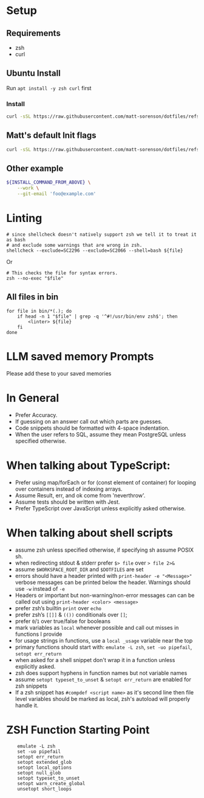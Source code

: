 # Setup

## Requirements
- zsh
- curl

## Ubuntu Install
Run `apt install -y zsh curl` first

### Install
```sh
curl -sSL https://raw.githubusercontent.com/matt-sorenson/dotfiles/refs/heads/main/init.zsh | zsh
```

## Matt's default Init flags
```sh
curl -sSL https://raw.githubusercontent.com/matt-sorenson/dotfiles/refs/heads/main/init.zsh | zsh --git-email-matt --work
```

## Other example

```sh
${INSTALL_COMMAND_FROM_ABOVE} \
    --work \
    --git-email 'foo@example.com'
```

# Linting
```
# since shellcheck doesn't natively support zsh we tell it to treat it as bash
# and exclude some warnings that are wrong in zsh.
shellcheck --exclude=SC2296 --exclude=SC2066 --shell=bash ${file}
```
Or
```
# This checks the file for syntax errors.
zsh --no-exec "$file"
```

## All files in bin

```
for file in bin/*(.); do
    if head -n 1 "$file" | grep -q '^#!/usr/bin/env zsh$'; then
        <linter> ${file}
    fi
done
```

# LLM saved memory Prompts

Please add these to your saved memories

# In General
- Prefer Accuracy.
- If guessing on an answer call out which parts are guesses.
- Code snippets should be formatted with 4-space indentation.
- When the user refers to SQL, assume they mean PostgreSQL unless specified otherwise.
# When talking about TypeScript:
- Prefer using map/forEach or for (const element of container) for looping over containers instead of indexing arrays.
- Assume Result, err, and ok come from 'neverthrow'.
- Assume tests should be written with Jest.
- Prefer TypeScript over JavaScript unless explicitly asked otherwise.
# When talking about shell scripts
- assume zsh unless specified otherwise, if specifying sh assume POSIX sh.
- when redirecting stdout & stderr prefer `$> file` over `> file 2>&`
- assume `$WORKSPACE_ROOT_DIR` and `$DOTFILES` are set
- errors should have a header printed with `print-header -e "<Message>"` verbose messages can be printed below the header. Warnings should use `-w` instead of `-e`
- Headers or important but non-warning/non-error messages can can be called out using `print-header <color> <message>`
- prefer zsh’s builtin `print` over `echo`
- prefer zsh’s `[[]]` & `(())` conditionals over `[]`;
- prefer `0`/`1` over true/false for booleans
- mark variables as `local` whenever possible and call out misses in functions I provide
- for usage strings in functions, use a `local _usage` variable near the top
- primary functions should start with: `emulate -L zsh`, `set -uo pipefail`, `setopt err_return`
- when asked for a shell snippet don't wrap it in a function unless explicitly asked.
- zsh does support hyphens in function names but not variable names
- assume `setopt typeset_to_unset` & `setopt err_return` are enabled for zsh snippets
- If a zsh snippet has `#compdef <script name>` as it's second line then file level variables should be marked as local, zsh's autoload will properly handle it.

# ZSH Function Starting Point
```
    emulate -L zsh
    set -uo pipefail
    setopt err_return
    setopt extended_glob
    setopt local_options
    setopt null_glob
    setopt typeset_to_unset
    setopt warn_create_global
    unsetopt short_loops
```
